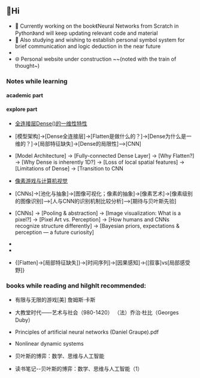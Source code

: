 ##  👋Hi

<!--
**nocounter87/nocounter87** is a ✨ _special_ ✨ repository because its `README.md` (this file) appears on your GitHub profile.

Here are some ideas to get you started:

- 🔭 I’m currently working on ...
- 🌱 I’m currently learning ...
- 👯 I’m looking to collaborate on ...
- 🤔 I’m looking for help with ...
- 💬 Ask me about ...
- 📫 How to reach me: ...
- 😄 Pronouns: ...
- ⚡ Fun fact: ...
-->
- 🔭 Currently working on the book《Neural Networks from Scratch in Python》and will keep updating relevant code and material 
- 🤔 Also studying and wishing to establish personal symbol system for brief communication and logic deduction in the near future
- 
- 🌐 Personal website under construction ~~(noted with the train of thought~)
### Notes while learning
#### academic part
#### explore part
- <a href="https://nocounter87.github.io/nocounter87/Dense.html">全连接层Dense()的一维性特性</a>
- [模型架构]->[Dense全连接层]->[Flatten是做什么的？]->[Dense为什么是一维的？]->[局部特征缺失]->[Dense的局限性]-->[CNN]
  
- [Model Architecture] → [Fully-connected Dense Layer] → [Why Flatten?] → [Why Dense is inherently 1D?] → [Loss of local spatial features] → [Limitations of Dense] → [Transition to CNN

- <a href="https://nocounter87.github.io/nocounter87/pixel.html">像素游戏与计算机视觉</a>
- [CNNs]->[池化与抽象]->[图像可视化；像素的抽象]->[像素艺术]->[像素级别的图像识别]-->[人与CNN的识别机制比较分析]-->[期待与贝叶斯先验]

- [CNNs] → [Pooling & abstraction] → [Image visualization: What is a pixel?] → [Pixel Art vs. Perception]  → [How humans and CNNs recognize structure differently] → [Bayesian priors, expectations & perception — a future curiosity]
- 
-
- {[Flatten]->[局部特征缺失]}->[时间序列]->[因果感知]->{[叙事]vs[局部感受野]}
### books while reading and hilghlt recommended:
- 有限与无限的游戏[美] 詹姆斯·卡斯
- 大教堂时代——艺术与社会（980-1420） （法）乔治·杜比（Georges Duby）
- Principles of artificial neural networks (Daniel Graupe).pdf
- Nonlinear dynamic systems
- 贝叶斯的博弈：数学、思维与人工智能

- 读书笔记--贝叶斯的博弈：数学、思维与人工智能（1）
